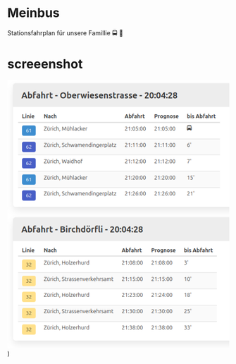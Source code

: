 # Meinbus

Stationsfahrplan für unsere Famillie :oncoming_bus: :tram:

# screeenshot

![example](images/example1.png))
